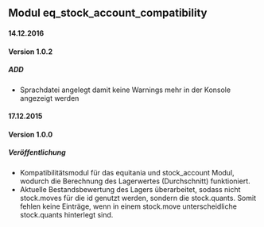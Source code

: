 ## Modul eq_stock_account_compatibility

#### 14.12.2016
#### Version 1.0.2
##### ADD
- Sprachdatei angelegt damit keine Warnings mehr in der Konsole angezeigt werden

#### 17.12.2015
#### Version 1.0.0
##### Veröffentlichung
- Kompatibilitätsmodul für das equitania und stock_account Modul, wodurch die Berechnung des Lagerwertes (Durchschnitt) funktioniert.
- Aktuelle Bestandsbewertung des Lagers überarbeitet, sodass nicht stock.moves für die id genutzt werden, sondern die stock.quants. Somit fehlen keine Einträge, wenn in einem stock.move unterscheidliche stock.quants hinterlegt sind.